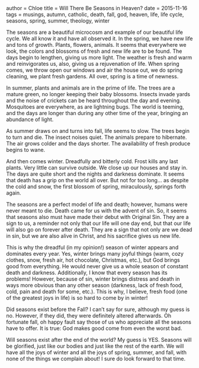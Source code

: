 <metadata>
author = Chloe
title = Will There Be Seasons in Heaven?
date = 2015-11-16
tags = musings, autumn, catholic, death, fall, god, heaven, life, life cycle, seasons, spring, summer, theology, winter
</metadata>

The seasons are a beautiful microcosm and example of our beautiful life cycle. We all know it and have all observed it. In the spring, we have new life and tons of growth. Plants, flowers, animals. It seems that everywhere we look, the colors and blossoms of fresh and new life are to be found. The days begin to lengthen, giving us more light. The weather is fresh and warm and reinvigorates us, also, giving us a rejuvenation of life. When spring comes, we throw open our windows and air the house out, we do spring cleaning, we plant fresh gardens. All over, spring is a time of newness.

In summer, plants and animals are in the prime of life. The trees are a mature green, no longer keeping their baby blossoms. Insects invade yards and the noise of crickets can be heard throughout the day and evening. Mosquitoes are everywhere, as are lightning bugs. The world is teeming, and the days are longer than during any other time of the year, bringing an abundance of light.

As summer draws on and turns into fall, life seems to slow. The trees begin to turn and die. The insect noises quiet. The animals prepare to hibernate. The air grows colder and the days shorter. The availability of fresh produce begins to wane.

And then comes winter. Dreadfully and bitterly cold. Frost kills any last plants. Very little can survive outside. We close up our houses and stay in. The days are quite short and the nights and darkness dominate. It seems that death has a grip on the world all over. But not for too long… as despite the cold and snow, the first blossom of spring, miraculously, springs forth again.

The seasons are a perfect model of life and death; however, humans were never meant to die. Death came for us with the advent of sin. So, it seems that seasons also must have made their debut with Original Sin. They are a sign to us, a reminder not only that our life will one day end, but that our life will also go on forever after death. They are a sign that not only are we dead in sin, but we are also alive in Christ, and his sacrifice gives us new life.

This is why the dreadful (in my opinion!) season of winter appears and dominates every year. Yes, winter brings many joyful things (warm, cozy clothes, snow, fresh air, hot chocolate, Christmas, etc.), but God brings good from everything. He would never give us a whole season of constant death and darkness. Additionally, I know that every season has its problems! However, because of sin, winter brings distress and death in ways more obvious than any other season (darkness, lack of fresh food, cold, pain and death for some, etc.). This is why, I believe, fresh food (one of the greatest joys in life) is so hard to come by in winter!

Did seasons exist before the Fall? I can’t say for sure, although my guess is no. However, if they did, they were definitely altered afterwards. Oh fortunate fall, oh happy fault say those of us who appreciate all the seasons have to offer. It is true: God makes good come from even the worst bad.

Will seasons exist after the end of the world? My guess is YES. Seasons will be glorified, just like our bodies and just like the rest of the earth. We will have all the joys of winter and all the joys of spring, summer, and fall, with none of the things we complain about! I sure do look forward to that time.

